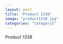 ```yaml
---
layout: post
title: "Product 1338"
image: "product1338.jpg"
categories: "category1"
---
```

Product 1338
